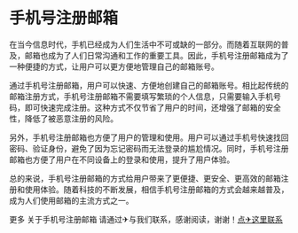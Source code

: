 # 手机号注册邮箱

在当今信息时代，手机已经成为人们生活中不可或缺的一部分。而随着互联网的普及，邮箱也成为了人们日常沟通和工作的重要工具。因此，手机号注册邮箱成为了一种便捷的方式，让用户可以更方便地管理自己的邮箱账号。

通过手机号注册邮箱，用户可以快速、方便地创建自己的邮箱账号。相比起传统的邮箱注册方式，手机号注册邮箱不需要填写繁琐的个人信息，只需要输入手机号码，即可快速完成注册。这种方式不仅节省了用户的时间，还增强了邮箱的安全性，降低了被恶意注册的风险。

另外，手机号注册邮箱也方便了用户的管理和使用。用户可以通过手机号快速找回密码、验证身份，避免了因为忘记密码而无法登录的尴尬情况。同时，手机号注册邮箱也方便了用户在不同设备上的登录和使用，提升了用户体验。

总的来说，手机号注册邮箱的方式给用户带来了更便捷、更安全、更高效的邮箱注册和使用体验。随着科技的不断发展，相信手机号注册邮箱的方式会越来越普及，成为人们使用邮箱的主流方式之一。

更多 关于手机号注册邮箱 请通过✈与我们联系，感谢阅读，谢谢！[点✈这里联系](https://lm.k02.cc)